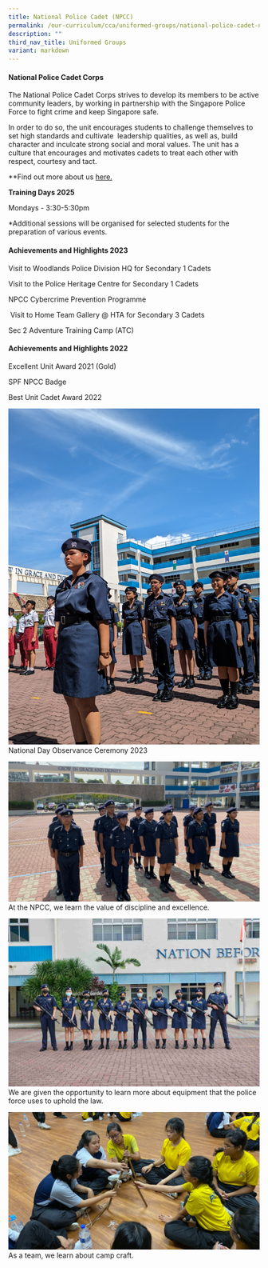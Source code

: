 ```yaml
---
title: National Police Cadet (NPCC)
permalink: /our-curriculum/cca/uniformed-groups/national-police-cadet-npcc/
description: ""
third_nav_title: Uniformed Groups
variant: markdown
---
```

#### National Police Cadet Corps

The National Police Cadet Corps strives to develop its members to be active community leaders, by working in partnership with the Singapore Police Force to fight crime and keep Singapore safe.

In order to do so, the unit encourages students to challenge themselves to set high standards and cultivate  leadership qualities, as well as, build character and inculcate strong social and moral values. The unit has a culture that encourages and motivates cadets to treat each other with respect, courtesy and tact.

**Find out more about us [here.](https://www.instagram.com/wgs_npcc/?hl=en)

**Training Days 2025**

Mondays - 3:30-5:30pm

\*Additional sessions will be organised for selected students for the preparation of various events.

#### Achievements and Highlights 2023


Visit to Woodlands Police Division HQ for Secondary 1 Cadets


Visit to the Police Heritage Centre for Secondary 1 Cadets


NPCC Cybercrime Prevention Programme


 Visit to Home Team Gallery @ HTA for Secondary 3 Cadets


Sec 2 Adventure Training Camp (ATC)


#### Achievements and Highlights 2022

Excellent Unit Award 2021 (Gold)

SPF NPCC Badge

Best Unit Cadet Award 2022

![](/images/CCAs/NPCC/pxl_20230804_071741019.jpg)
National Day Observance Ceremony 2023

![](/images/CCAs/NPCC/NPCC1.png)
At the NPCC, we learn the value of discipline and excellence.

![](/images/CCAs/NPCC/NPCC%203.png)
We are given the opportunity to learn more about equipment that the police force uses to uphold the law.

![](/images/CCAs/NPCC/NPCC%202.png)
As a team, we learn about camp craft.